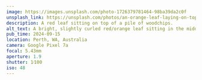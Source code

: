 ```yaml
---
image: https://images.unsplash.com/photo-1726379781464-98ba39da2c0f
unsplash_link: https://unsplash.com/photos/an-orange-leaf-laying-on-top-of-a-pile-of-wood-chips-AqhLRutHAso
description: A red leaf sitting on top of a pile of woodchips.
alt_text: A bright, slightly curled red/orange leaf sitting in the middle of some dark brown woodchips.
pub_time: 2024-09-15
location: Perth, WA, Australia
camera: Google Pixel 7a
focal: 5.43mm
aperture: 1.9
shutter: 1⁄100
iso: 48
---
```

